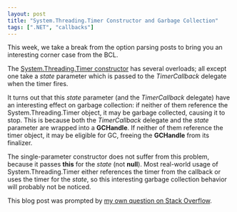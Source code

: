 ```yaml
---
layout: post
title: "System.Threading.Timer Constructor and Garbage Collection"
tags: [".NET", "callbacks"]
---
```



This week, we take a break from the option parsing posts to bring you an interesting corner case from the BCL.





The [System.Threading.Timer constructor](http://msdn.microsoft.com/en-us/library/1k93acx8.aspx) has several overloads; all except one take a _state_ parameter which is passed to the _TimerCallback_ delegate when the timer fires.





It turns out that this _state_ parameter (and the _TimerCallback_ delegate) have an interesting effect on garbage collection: if neither of them reference the System.Threading.Timer object, it may be garbage collected, causing it to stop. This is because both the _TimerCallback_ delegate and the _state_ parameter are wrapped into a **GCHandle**. If neither of them reference the timer object, it may be eligible for GC, freeing the **GCHandle** from its finalizer.





The single-parameter constructor does not suffer from this problem, because it passes **this** for the _state_ (not **null**). Most real-world usage of System.Threading.Timer either references the timer from the callback or uses the timer for the _state_, so this interesting garbage collection behavior will probably not be noticed.





This blog post was prompted by [my own question on Stack Overflow](http://stackoverflow.com/questions/4962172/why-does-a-system-timers-timer-survive-gc-but-not-system-threading-timer).

